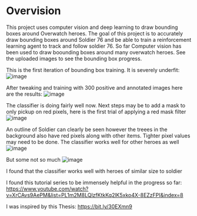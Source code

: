 # Overvision
This project uses computer vision and deep learning to draw bounding boxes around Overwatch heroes. The goal of this project is to accurately draw bounding boxes around Soldier 76 
and be able to train a reinforcement learning agent to track and follow soldier 76. So far Computer vision has been used to draw boounding boxes around many overwatch heroes. See the
uploaded images to see the bounding box progress.

This is the first iteration of bounding box training. It is severely underfit:
![image](https://user-images.githubusercontent.com/77586827/114313890-6e51f880-9ac6-11eb-8582-75f6cffab27d.png)

After tweaking and training with 300 positive and annotated images here are the results:
![image](https://user-images.githubusercontent.com/77586827/114313909-89246d00-9ac6-11eb-8749-8efb6a7fbe7e.png)

The classifier is doing fairly well now. Next steps may be to add a mask to only pickup on red pixels, here is the first trial of applying a red mask filter
![image](https://user-images.githubusercontent.com/77586827/114313951-afe2a380-9ac6-11eb-90fb-c119f2d3c8d9.png)

An outline of Soldier can clearly be seen however the treees in the background also have red pixels along with other items. Tighter pixel values may need to be done.
The classifier works well for other heroes as well
![image](https://user-images.githubusercontent.com/77586827/114314005-e9b3aa00-9ac6-11eb-8891-aad994ef9e52.png)

But some not so much
![image](https://user-images.githubusercontent.com/77586827/114314010-f89a5c80-9ac6-11eb-92b6-2fb0c33a01d9.png)

I found that the classifier works well with heroes of similar size to soldier

I found this tutorial series to be immensely helpful in the progress so far: https://www.youtube.com/watch?v=XrCAvs9AePM&list=PL1m2M8LQlzfKtkKq2lK5xko4X-8EZzFPI&index=8

I was inspired by this Thesis: https://bit.ly/30EXmn9

